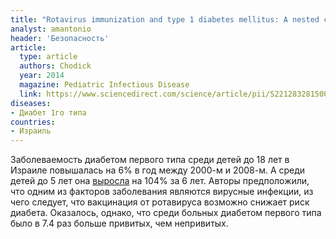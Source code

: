 ```yaml
---
title: "Rotavirus immunization and type 1 diabetes mellitus: A nested case-control study"
analyst: amantonio
header: 'Безопасность'
article:
  type: article
  authors: Chodick
  year: 2014
  magazine: Pediatric Infectious Disease
  link: https://www.sciencedirect.com/science/article/pii/S2212832815000028
diseases:
- Диабет 1го типа
countries:
- Израиль
---
```


Заболеваемость диабетом первого типа среди детей до 18 лет в Израиле повышалась на 6% в год между 2000-м и 2008-м. А среди детей до 5 лет она [выросла](https://www.ncbi.nlm.nih.gov/pubmed/21166845) на 104% за 6 лет. Авторы предположили, что одним из факторов заболевания являются вирусные инфекции, из чего следует, что вакцинация от ротавируса возможно снижает риск диабета. Оказалось, однако, что среди больных диабетом первого типа было в 7.4 раз больше привитых, чем непривитых.

